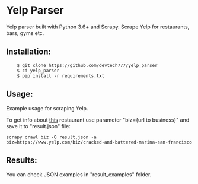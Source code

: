 # Yelp Parser
Yelp parser built with Python 3.6+ and Scrapy. 
Scrape Yelp for restaurants, bars, gyms etc.

Installation:
-------------
```
    $ git clone https://github.com/devtech777/yelp_parser
    $ cd yelp_parser
    $ pip install -r requirements.txt
```

Usage:
-------------
Example usage for scraping Yelp.

To get info about [this](https://www.yelp.com/biz/cracked-and-battered-marina-san-francisco) restaurant use parameter "biz={url to business}" and save it to "result.json" file:
```
scrapy crawl biz -O result.json -a biz=https://www.yelp.com/biz/cracked-and-battered-marina-san-francisco
```

Results:
-------------
You can check JSON examples in "result_examples" folder.

